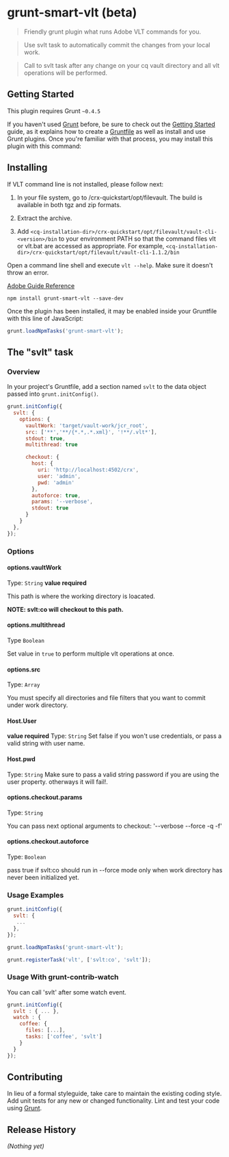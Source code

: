 # grunt-smart-vlt (beta)

> Friendly grunt plugin what runs Adobe VLT commands for you.

> Use svlt task to automatically commit the changes from your local work.

> Call to svlt task after any change on your cq vault directory and all vlt operations will be performed.

## Getting Started
This plugin requires Grunt `~0.4.5`

If you haven't used [Grunt](http://gruntjs.com/) before, be sure to check out the [Getting Started](http://gruntjs.com/getting-started) guide, as it explains how to create a [Gruntfile](http://gruntjs.com/sample-gruntfile) as well as install and use Grunt plugins. Once you're familiar with that process, you may install this plugin with this command:

## Installing
If VLT command line is not installed, please follow next:

1. In your file system, go to <cq-installation-dir>/crx-quickstart/opt/filevault. The build is available in both tgz and zip formats.

2. Extract the archive.

3. Add `<cq-installation-dir>/crx-quickstart/opt/filevault/vault-cli-<version>/bin` to your environment PATH so that the command files vlt or vlt.bat are accessed as appropriate. For example, `<cq-installation-dir>/crx-quickstart/opt/filevault/vault-cli-1.1.2/bin`

Open a command line shell and execute `vlt --help`. Make sure it doesn't throw an error.


[Adobe Guide Reference](http://wem.help.adobe.com/enterprise/en_US/10-0/wem/developing/developmenttools/developing_with_eclipse.html#Installing%20FileVault%20(VLT))


```shell
npm install grunt-smart-vlt --save-dev
```

Once the plugin has been installed, it may be enabled inside your Gruntfile with this line of JavaScript:

```js
grunt.loadNpmTasks('grunt-smart-vlt');
```

## The "svlt" task

### Overview
In your project's Gruntfile, add a section named `svlt` to the data object passed into `grunt.initConfig()`.

```js
grunt.initConfig({
  svlt: {
    options: {
      vaultWork: 'target/vault-work/jcr_root',
      src: ['**','**/{*.*,.*.xml}', '!**/.vlt*'],
      stdout: true,
      multithread: true

      checkout: {
        host: {
          uri: 'http://localhost:4502/crx',
          user: 'admin',
          pwd: 'admin'
        },
        autoforce: true,
        params: '--verbose',
        stdout: true
      }
    }
  },
});
```

### Options

#### options.vaultWork
Type: `String`
**value required**

This path is where the working directory is loacated.

**NOTE: svlt:co will checkout to this path.**

#### options.multithread
Type `Boolean`

Set value in `true` to perform multiple vlt operations at once.

#### options.src
Type: `Array`

You must specify all directories and file filters that you want to commit under work directory.

#### Host.User
**value required**
Type: `String`
Set false if you won't use credentials, or pass a valid string with user name.

#### Host.pwd
Type: `String`
Make sure to pass a valid string password if you are using the user property. otherways it will fail!.

#### options.checkout.params
Type: `String`

You can pass next optional arguments to checkout: '--verbose --force -q -f'

#### options.checkout.autoforce
Type: `Boolean`

pass true if svlt:co should run in --force mode only when work directory has never been initialized yet.

### Usage Examples

```js
grunt.initConfig({
  svlt: {
   ...
  },
});

grunt.loadNpmTasks('grunt-smart-vlt');

grunt.registerTask('vlt', ['svlt:co', 'svlt']);

```

### Usage With grunt-contrib-watch

You can call 'svlt' after some watch event.

```js
grunt.initConfig({
  svlt : { ... },
  watch : {
    coffee: {
      files: [...],
      tasks: ['coffee', 'svlt']
    }
  }
});

```

## Contributing
In lieu of a formal styleguide, take care to maintain the existing coding style. Add unit tests for any new or changed functionality. Lint and test your code using [Grunt](http://gruntjs.com/).

## Release History
_(Nothing yet)_
